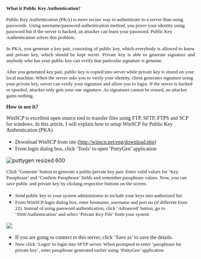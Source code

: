 
<font size="2" face="Verdana"><strong>What it Public Key Authentication?</strong></font>

<font size="2" face="Verdana">Public Key Authentication (PKA) is more secure way to authenticate to a server than using passwords. Using username/password authentication method, you prove your identity using password but if the server is hacked, an attacker can learn your password. Public Key Authentication solves this problem.</font>

<p align="justify">
  <font size="2" face="Verdana">In PKA, you generate a key pair, consisting of public key, which everybody is allowed to know and private key, which should be kept secret. Private key is able to generate signature and anybody who has your public key can verify that particular signature is genuine.</font>
</p>

<font size="2" face="Verdana">After you generated key pair, public key is copied into server while private key is stored on your local machine. When the server asks you to verify your identity, client generates signature using your private key, server can verify your signature and allow you to login. If the server is hacked or spoofed, attacker only gets your one signature. As signatures cannot be reused, an attacker gains nothing.</font>

<font face="Verdana"><strong>How to use it?</strong></font>

<font face="Verdana">WinSCP is excellent open source tool to transfer files using FTP, SFTP, FTPS and SCP for windows. In this article, I will explain how to setup WinSCP for Public Key Authentication (PKA)</font>

  * <font face="Verdana">Download WinSCP from site (<a title="http://winscp.net/eng/download.php" href="http://winscp.net/eng/download.php">http://winscp.net/eng/download.php</a>)</font>
  * <font face="Verdana">From login dialog box, click ‘Tools’ to open ‘PuttyGen’ application</font>

<img style="float: none; margin-left: auto; display: block; margin-right: auto" alt="puttygen resized 600" src="http://www.jscape.com/Portals/26878/images/puttygen-resized-600.png" /> 

<font face="Verdana"><font size="2">Click ‘Generate’ button to generate a public/private key pair. Enter valid values for ‘Key Passphrase’ and ‘Confirm Passphrase’ fields and remember passphrase values. Now, you can save public and private key by clicking respective buttons on the screen.</font></font>

  * <font face="Verdana"><font size="2">Send public key to your system administrator to include your keys into authorized list</font></font>
  * <font face="Verdana"><font size="2">From WinSCP login dialog box, enter hostname, username and port no (if different from 22). Instead of using password authentication, click ‘Advanced’ button, go to ‘SSH/Authentication’ and select ‘Private Key File’ from your system</font></font>

<img style="float: none; margin-left: auto; display: block; margin-right: auto" src="http://791840461.r.cdn77.net/data/media/screenshots/login.png?v=39" /> <font face="Verdana"></font>

  * <font face="Verdana">If you are going to connect to this server, click ‘Save as’ to save the details.</font>
  * <font face="Verdana"><font size="2">Now click ‘Login’ to login into SFTP server. When prompted to enter ‘passphrase for private key’, enter passphrase generated earlier using ‘PuttyGen’ application</font></font>